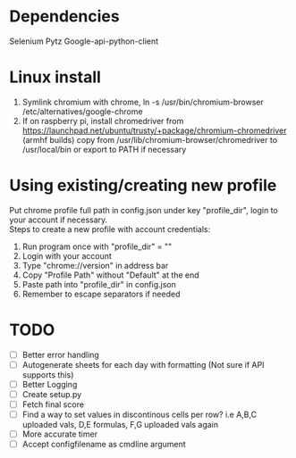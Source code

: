 # Dependencies
Selenium
Pytz
Google-api-python-client

# Linux install
1. Symlink chromium with chrome, ln -s /usr/bin/chromium-browser /etc/alternatives/google-chrome
2. If on raspberry pi, install chromedriver from https://launchpad.net/ubuntu/trusty/+package/chromium-chromedriver (armhf builds)
copy from /usr/lib/chromium-browser/chromedriver to /usr/local/bin or export to PATH if necessary

# Using existing/creating new profile
Put chrome profile full path in config.json under key "profile_dir", login to your account if necessary.\
Steps to create a new profile with account credentials:
1. Run program once with "profile_dir" = ""
2. Login with your account
3. Type "chrome://version" in address bar
4. Copy "Profile Path" without "Default" at the end
5. Paste path into "profile_dir" in config.json
6. Remember to escape separators if needed

# TODO
- [ ] Better error handling
- [ ] Autogenerate sheets for each day with formatting (Not sure if API supports this)
- [ ] Better Logging
- [ ] Create setup.py
- [ ] Fetch final score
- [ ] Find a way to set values in discontinous cells per row? i.e A,B,C uploaded vals, D,E formulas, F,G uploaded vals again
- [ ] More accurate timer
- [ ] Accept configfilename as cmdline argument
